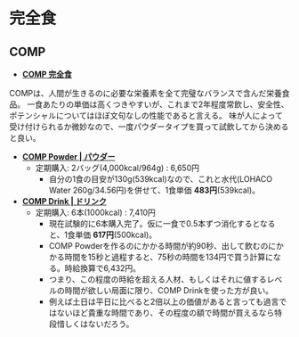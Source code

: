 完全食
====

COMP
----

- [**COMP 完全食**](http://www.comp.jp/)

COMPは、人間が生きるのに必要な栄養素を全て完璧なバランスで含んだ栄養食品。
一食あたりの単価は高くつきやすいが、これまで2年程度常飲し、安全性、ポテンシャルについてはほぼ文句なしの性能であると言える。
味が人によって受け付けられるか微妙なので、一度パウダータイプを買って試飲してから決めると良い。

- [**COMP Powder | パウダー**](http://www.comp.jp/products/powder.html)
  - 定期購入: 2バッグ(4,000kcal/964g) : 6,650円
    - 自分の1食の目安が130g(539kcal)なので、これと水代(LOHACO Water 260g/34.56円)を併せて、1食単価 **483円**(539kcal)。
- [**COMP Drink | ドリンク**](http://www.comp.jp/products/drink.html)
  - 定期購入: 6本(1000kcal) : 7,410円
    - 現在試験的に6本購入完了。仮に一食で0.5本ずつ消化するとなると、1食単価 **617円**(500kcal)。
    - COMP Powderを作るのにかかる時間が約90秒、出して飲むのにかかる時間を15秒と過程すると、75秒の時間を134円で買う計算になる。時給換算で6,432円。
    - つまり、この程度の時給を超える人材、もしくはそれに値するレベルの時間が欲しい局面に限り、COMP Drinkを使った方が良い。
    - 例えば土日は平日に比べると2倍以上の価値があると言っても過言ではないほど貴重な時間であり、その程度の額で時間が買えるなら特段惜しくはないだろう。
